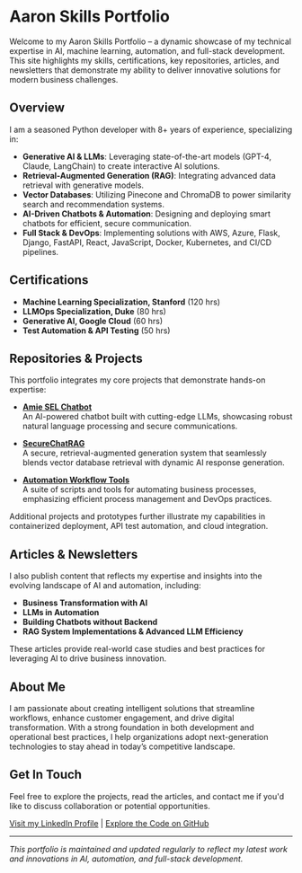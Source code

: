# Aaron Skills Portfolio

Welcome to my Aaron Skills Portfolio – a dynamic showcase of my technical expertise in AI, machine learning, automation, and full-stack development. This site highlights my skills, certifications, key repositories, articles, and newsletters that demonstrate my ability to deliver innovative solutions for modern business challenges.

## Overview

I am a seasoned Python developer with 8+ years of experience, specializing in:
- **Generative AI & LLMs**: Leveraging state-of-the-art models (GPT-4, Claude, LangChain) to create interactive AI solutions.
- **Retrieval-Augmented Generation (RAG)**: Integrating advanced data retrieval with generative models.
- **Vector Databases**: Utilizing Pinecone and ChromaDB to power similarity search and recommendation systems.
- **AI-Driven Chatbots & Automation**: Designing and deploying smart chatbots for efficient, secure communication.
- **Full Stack & DevOps**: Implementing solutions with AWS, Azure, Flask, Django, FastAPI, React, JavaScript, Docker, Kubernetes, and CI/CD pipelines.

## Certifications

- **Machine Learning Specialization, Stanford** (120 hrs)
- **LLMOps Specialization, Duke** (80 hrs)
- **Generative AI, Google Cloud** (60 hrs)
- **Test Automation & API Testing** (50 hrs)

## Repositories & Projects

This portfolio integrates my core projects that demonstrate hands-on expertise:

- **[Amie SEL Chatbot](https://github.com/cordz-del/Amie-SEL-Chatbot)**  
  An AI-powered chatbot built with cutting-edge LLMs, showcasing robust natural language processing and secure communications.

- **[SecureChatRAG](https://github.com/cordz-del/SecureChatRAG)**  
  A secure, retrieval-augmented generation system that seamlessly blends vector database retrieval with dynamic AI response generation.

- **[Automation Workflow Tools](https://github.com/cordz-del/Automation-Workflow-Tools)**  
  A suite of scripts and tools for automating business processes, emphasizing efficient process management and DevOps practices.

Additional projects and prototypes further illustrate my capabilities in containerized deployment, API test automation, and cloud integration.

## Articles & Newsletters

I also publish content that reflects my expertise and insights into the evolving landscape of AI and automation, including:

- **Business Transformation with AI**
- **LLMs in Automation**
- **Building Chatbots without Backend**
- **RAG System Implementations & Advanced LLM Efficiency**

These articles provide real-world case studies and best practices for leveraging AI to drive business innovation.

## About Me

I am passionate about creating intelligent solutions that streamline workflows, enhance customer engagement, and drive digital transformation. With a strong foundation in both development and operational best practices, I help organizations adopt next-generation technologies to stay ahead in today’s competitive landscape.

## Get In Touch

Feel free to explore the projects, read the articles, and contact me if you'd like to discuss collaboration or potential opportunities.

[Visit my LinkedIn Profile](https://www.linkedin.com/in/r-aaron-graham) | [Explore the Code on GitHub](https://github.com/cordz-del)

---

*This portfolio is maintained and updated regularly to reflect my latest work and innovations in AI, automation, and full-stack development.*
